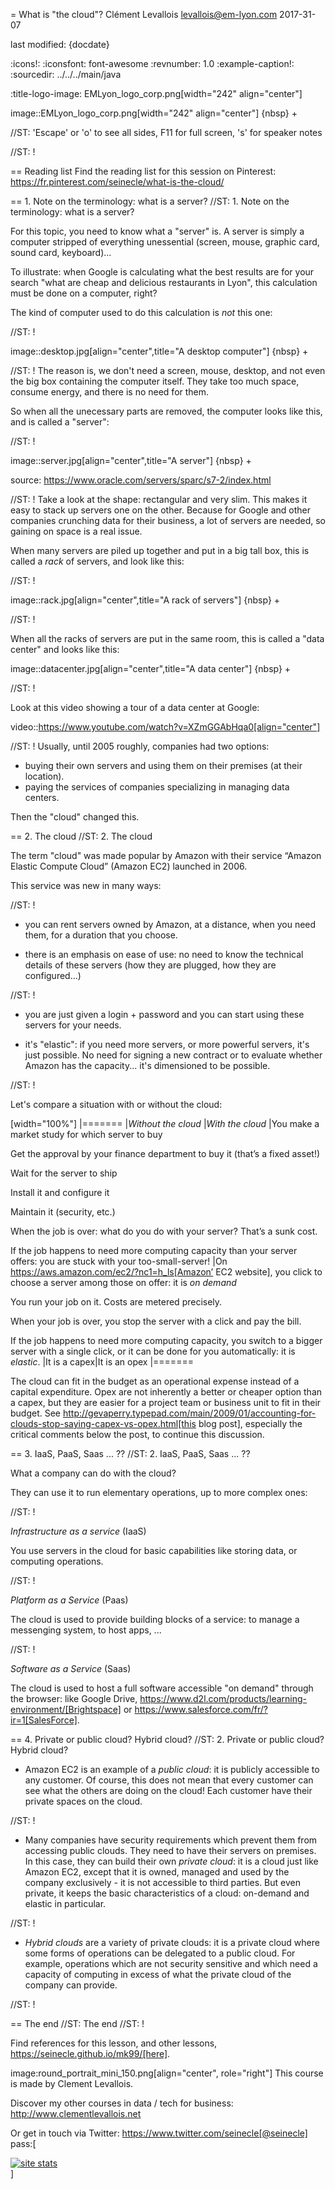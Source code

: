 = What is "the cloud"?
Clément Levallois <levallois@em-lyon.com>
2017-31-07

last modified: {docdate}

:icons!:
:iconsfont:   font-awesome
:revnumber: 1.0
:example-caption!:
:sourcedir: ../../../main/java

:title-logo-image: EMLyon_logo_corp.png[width="242" align="center"]

image::EMLyon_logo_corp.png[width="242" align="center"]
{nbsp} +

//ST: 'Escape' or 'o' to see all sides, F11 for full screen, 's' for speaker notes

//ST: !

== Reading list
Find the reading list for this session on Pinterest:
https://fr.pinterest.com/seinecle/what-is-the-cloud/

== 1. Note on the terminology: what is a server?
//ST: 1. Note on the terminology: what is a server?

For this topic, you need to know what a "server" is. A server is simply a computer stripped of everything unessential (screen, mouse, graphic card, sound card, keyboard)...

To illustrate: when Google is calculating what the best results are for your search "what are cheap and delicious restaurants in Lyon", this calculation must be done on a computer, right?

The kind of computer used to do this calculation is *not* this one:

//ST: !

image::desktop.jpg[align="center",title="A desktop computer"]
{nbsp} +

//ST: !
The reason is, we don't need a screen, mouse, desktop, and not even the big box containing the computer itself. They take too much space, consume energy, and there is no need for them.

So when all the unecessary parts are removed, the computer looks like this, and is called a "server":

//ST: !

image::server.jpg[align="center",title="A server"]
{nbsp} +

source: https://www.oracle.com/servers/sparc/s7-2/index.html

//ST: !
Take a look at the shape: rectangular and very slim. This makes it easy to stack up servers one on the other. Because for Google and other companies crunching data for their business, a lot of servers are needed, so gaining on space is a real issue.

When many servers are piled up together and put in a big tall box, this is called a *rack* of servers, and look like this:

//ST: !

image::rack.jpg[align="center",title="A rack of servers"]
{nbsp} +

//ST: !

When all the racks of servers are put in the same room, this is called a "data center" and looks like this:

image::datacenter.jpg[align="center",title="A data center"]
{nbsp} +

//ST: !

Look at this video showing a tour of a data center at Google:

video::https://www.youtube.com/watch?v=XZmGGAbHqa0[align="center"]

//ST: !
Usually, until 2005 roughly, companies had two options:

- buying their own servers and using them on their premises (at their location).
- paying the services of companies specializing in managing data centers.

Then the "cloud" changed this.

== 2. The cloud
//ST: 2. The cloud

The term "cloud" was made popular by Amazon with their service “Amazon Elastic Compute Cloud” (Amazon EC2) launched in 2006.

This service was new in many ways:

//ST: !

- you can rent servers owned by Amazon, at a distance, when you need them, for a duration that you choose.

- there is an emphasis on ease of use: no need to know the technical details of these servers (how they are plugged, how they are configured…)

//ST: !

- you are just given a login + password and you can start using these servers for your needs.

- it's "elastic": if you need more servers, or more powerful servers, it's just possible. No need for signing a new contract or to evaluate whether Amazon has the capacity... it's dimensioned to be possible.

//ST: !

Let's compare a situation with or without the cloud:

[width="100%"]
|=======
|*Without the cloud* |*With the cloud*
|You make a market study for which server to buy

Get the approval by your finance department to buy it (that’s a fixed asset!)

Wait for the server to ship

Install it and configure it

Maintain it (security, etc.)

When the job is over: what do you do with your server? That’s a sunk cost.

If the job happens to need more computing capacity than your server offers: you are stuck with your too-small-server!
|On https://aws.amazon.com/ec2/?nc1=h_ls[Amazon’ EC2 website], you click to choose a server among those on offer: it is *on demand*

You run your job on it. Costs are metered precisely.

When your job is over, you stop the server with a click and pay the bill.

If the job happens to need more computing capacity, you switch to a bigger server with a single click, or it can be done for you automatically: it is *elastic*.
|It is a capex|It is an opex
|=======

The cloud can fit in the budget as an operational expense instead of a capital expenditure.
Opex are not inherently a better or cheaper option than a capex, but they are easier for a project team or business unit to fit in their budget.
See http://gevaperry.typepad.com/main/2009/01/accounting-for-clouds-stop-saying-capex-vs-opex.html[this blog post], especially the critical comments below the post, to continue this discussion.

== 3. IaaS, PaaS, Saas ... ??
//ST: 2. IaaS, PaaS, Saas ... ??

What a company can do with the cloud?

They can use it to run elementary operations, up to more complex ones:

//ST: !

*Infrastructure as a service* (IaaS)

You use servers in the cloud for basic capabilities like storing data, or computing operations.

//ST: !

*Platform as a Service* (Paas)

The cloud is used to provide building blocks of a service: to manage a messenging system, to host apps, ...

//ST: !

*Software as a Service* (Saas)

The cloud is used to host a full software accessible "on demand" through the browser: like Google Drive, https://www.d2l.com/products/learning-environment/[Brightspace] or https://www.salesforce.com/fr/?ir=1[SalesForce].

== 4. Private or public cloud? Hybrid cloud?
//ST: 2. Private or public cloud? Hybrid cloud?

- Amazon EC2 is an example of a *public cloud*: it is publicly accessible to any customer. Of course, this does not mean that every customer can see what the others are doing on the cloud! Each customer have their private spaces on the cloud.

//ST: !

- Many companies have security requirements which prevent them from accessing public clouds.
They need to have their servers on premises.
In this case, they can build their own *private cloud*: it is a cloud just like Amazon EC2, except that it is owned, managed and used by the company exclusively - it is not accessible to third parties.
But even private, it keeps the basic characteristics of a cloud: on-demand and elastic in particular.

//ST: !
- *Hybrid clouds* are a variety of private clouds: it is a private cloud where some forms of operations can be delegated to a public cloud.
For example, operations which are not security sensitive and which need a capacity of computing in excess of what the private cloud of the company can provide.

//ST: !

== The end
//ST: The end
//ST: !

Find references for this lesson, and other lessons, https://seinecle.github.io/mk99/[here].

image:round_portrait_mini_150.png[align="center", role="right"]
This course is made by Clement Levallois.

Discover my other courses in data / tech for business: http://www.clementlevallois.net

Or get in touch via Twitter: https://www.twitter.com/seinecle[@seinecle]
pass:[    <!-- Start of StatCounter Code for Default Guide -->
    <script type="text/javascript">
        var sc_project = 11411204;
        var sc_invisible = 1;
        var sc_security = "7b86ca26";
        var scJsHost = (("https:" == document.location.protocol) ?
            "https://secure." : "http://www.");
        document.write("<sc" + "ript type='text/javascript' src='" +
            scJsHost +
            "statcounter.com/counter/counter.js'></" + "script>");
    </script>
    <noscript><div class="statcounter"><a title="site stats"
    href="http://statcounter.com/" target="_blank"><img
    class="statcounter"
    src="//c.statcounter.com/11411204/0/7b86ca26/1/" alt="site
    stats"></a></div></noscript>
    <!-- End of StatCounter Code for Default Guide -->]
